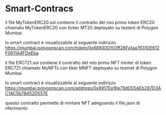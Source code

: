 # Smart-Contracs

il file MyTokenERC20.sol contiene il contratto del mio primo token ERC20 chiamato MyTokenERC20 con ticker MT20 deployato su testent di Polygon Mumbai.

lo smart contract è visualizzabile al seguente indirizzo https://mumbai.polygonscan.com/token/0x68930D103ff26Fa1aa7631DE612F0611A4FDeEba

il file ERC721.sol contiene il contratto del mio primo NFT minter di token ERC721 chiamato MyNFTs con tiker MNFT deployato su testnet di Polygon Mumbai

lo smart contract è visualizzabile al seguente indirizzo https://mumbai.polygonscan.com/address/0x8917Ee16e79dD55AEb287D3AC1AC5b78452D557E

questo contratto permette di mintare NFT adeguando il file.json di riferimento
